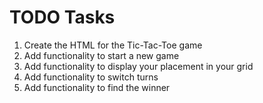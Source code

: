 # TODO Tasks

1. Create the HTML for the Tic-Tac-Toe game
2. Add functionality to start a new game
3. Add functionality to display your placement in your grid
4. Add functionality to switch turns
5. Add functionality to find the winner
